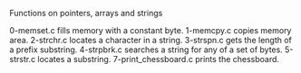 Functions on pointers, arrays and strings


0-memset.c fills memory with a constant byte.
1-memcpy.c copies memory area.
2-strchr.c locates a character in a string.
3-strspn.c gets the length of a prefix substring.
4-strpbrk.c searches a string for any of a set of bytes.
5-strstr.c locates a substring.
7-print_chessboard.c prints the chessboard.
